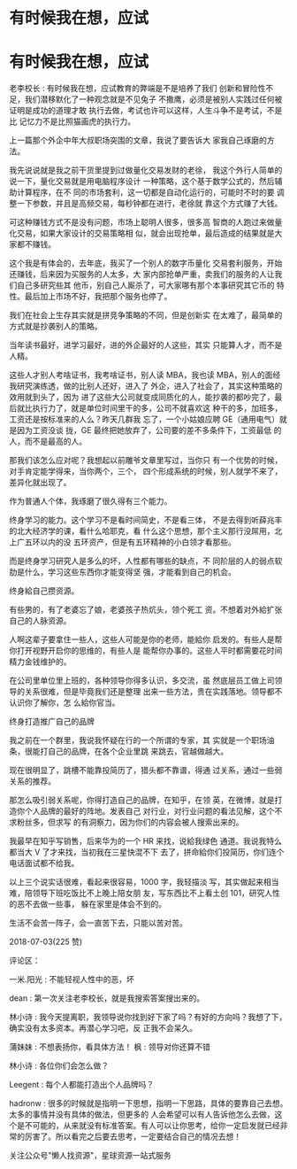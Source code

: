 # 有时候我在想，应试

# 有时候我在想，应试

老李校长 : 有时候我在想，应试教育的弊端是不是培养了我们 创新和冒险性不足，我们潜移默化了一种观念就是不见兔子 不撒鹰，必须是被别人实践过任何被证明是成功的道理才敢 执行去做，考试也许可以这样，人生斗争不是考试，不是比 记忆力不是比照猫画虎的执行力。

上一篇那个外企中年大叔职场突围的文章，我说了要告诉大 家我自己琢磨的方法。

我先说说就是我之前干货里提到过做量化交易发财的老徐， 我这个外行人简单的说一下，量化交易就是用电脑程序设计 一种策略，这个基于数学公式的，然后辅助计算程序，在不 同的市场套利，这一切都是自动化运行的，可能时不时的要 调整一下参数，并且是高频交易，每秒钟都在进行，老徐就 靠这个方式赚了大钱。

可这种赚钱方式不是没有问题，市场上聪明人很多，很多高 智商的人跑过来做量化交易，如果大家设计的交易策略相 似，就会出现抢单，最后造成的结果就是大家都不赚钱。

这个我是有体会的，去年底，我买了一个别人的数字币量化 交易套利服务，开始还赚钱，后来因为买服务的人太多，大 家内部抢单严重，卖我们的服务的人让我们自己多研究些其 他币，别自己人厮杀了，可大家哪有那个本事研究其它币的 特性。最后加上市场不好，我把那个服务也停了。

我们在社会上生存其实就是拼竞争策略的不同，但是创新实 在太难了，最简单的方式就是抄袭别人的策略。

当年读书最好，进学习最好，进的外企最好的人这些，其实 只能算人才，而不是人精。

这些人才别人考啥证书，我考啥证书，别人读 MBA，我也读 MBA，别人的面经我研究演练透，做的比别人还好，进入了 外企，进入了社会了，其实这种策略的效用就到头了，因为 进了这些大公司就变成同质化的人，能抄袭的都吵完了，最 后就比执行力了，就是单位时间里干的多，公司不就喜欢这 种干的多，加班多，工资还是按标准来的人么？昨天几群我 忘了，一个小姑娘应聘 GE（通用电气）就是因为工资没谈 拢，GE 最终把她放弃了，公司要的差不多条件下，工资最低 的人，而不是最高的人。

那我们该怎么应对呢？我想起以前雕爷文章里写过，当你只 有一个优势的时候，对手肯定能学得来，当你两个，三个， 四个形成系统的时候，别人就学不来了，差异化就出现了。

作为普通人个体，我琢磨了很久得有三个能力。

终身学习的能力。这个学习不是看时间简史，不是看三体， 不是去得到听薛兆丰的北大经济学的课，看什么哈耶克，看 什么这个思想，那个主义那行没屌用，北上广五环以内的没 五环资产，但是有五环精神的小白领才看那些。

而是终身学习研究人是多么的坏，人性都有哪些的缺点，不 同阶层的人的弱点软肋是什么，学习这些东西你才能变得坚 强，才能看到自己的机会。

终身給自己攒资源。

有些男的，有了老婆忘了娘，老婆孩子热炕头，领个死工 资。不想着对外給扩张自己的人脉资源。

人啊这辈子要拿住一些人，这些人可能是你的老师，能給你 启发的。有些人是帮你打开视野开启你的思维的，有些人是 能帮你办事的。这些人平时都需要花时间精力金钱维护的。

在公司里单位里上班的，各种领导你得多认识，多交流，虽 然底层员工做上司领导的关系很难，但是毕竟我们还是整理 出来一些方法，贵在实践落地。领导都不认识你了解你，怎 么給你官当。

终身打造推广自己的品牌

我之前在一个群里，我说我怀疑在行的一个所谓的专家，其 实就是一个职场油条，很能打自己的品牌，在各个企业里跳 来跳去，官越做越大。

现在很明显了，跳槽不能靠投简历了，猎头都不靠谱，得通 过关系，通过一些弱关系的推荐。

那怎么吸引弱关系呢，你得打造自己的品牌，在知乎，在领 英，在微博，就是打造你个人品牌的最好的阵地。发表自己 对行业，对行业问题的看法见解，这个不求粉丝多，但求写 的有洞察力，因为你们的内容会被人搜索出来的。

我最早在知乎写销售，后来华为的一个 HR 来找，说給我绿色 通道。我说我特么都当大 V 了才来找，当初我在三星快混不下 去了，拼命給你们投简历，你们连个电话面试都不给我。

以上三个说实话很难，看起来很容易，1000 字，我轻描淡 写，其实做起来相当难，陪领导下班吃饭比不上晚上陪女朋 友，写东西比不上看土创 101，研究人性的恶不去做一些事， 躲在家里是体会不到的。

生活不会苦一阵子，会一直苦下去，只能以苦对苦。

2018-07-03(225 赞)

评论区：

一米.阳光 : 不能轻视人性中的恶，坏

dean : 第一次关注老李校长，就是我搜索答案搜出来的。

林小诗 : 我今天提离职，我领导说你找到好下家了吗？有好的方向吗？我想了下，确实没有太多资本。再潜心学习吧，反 正我不会呆久。

蒲妹妹 : 不想表扬你，看具体方法！ 枫 : 领导对你还算不错

林小诗 : 各位你们会怎么做？

Leegent : 每个人都能打造出个人品牌吗？

hadronw : 很多的时候就是指明一下思想，指明一下思路，具体的要靠自己去想。太多的事情并没有具体的做法，但更多的 人会希望可以有人告诉他怎么去做，这个是不可能的，从来就没有标准答案。有人可以让你思考，给你一定启发就已经非 常的厉害了。所以看完之后要去思考，一定要结合自己的情况去想！

关注公众号"懒人找资源"，星球资源一站式服务